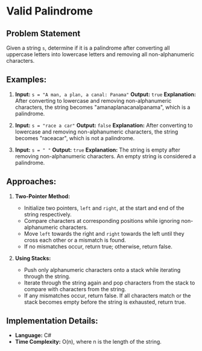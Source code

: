 # Valid Palindrome

## Problem Statement
Given a string `s`, determine if it is a palindrome after converting all uppercase letters into lowercase letters and removing all non-alphanumeric characters.

## Examples:
1. **Input:** `s = "A man, a plan, a canal: Panama"`
   **Output:** `true`
   **Explanation:** After converting to lowercase and removing non-alphanumeric characters, the string becomes "amanaplanacanalpanama", which is a palindrome.

2. **Input:** `s = "race a car"`
   **Output:** `false`
   **Explanation:** After converting to lowercase and removing non-alphanumeric characters, the string becomes "raceacar", which is not a palindrome.

3. **Input:** `s = " "`
   **Output:** `true`
   **Explanation:** The string is empty after removing non-alphanumeric characters. An empty string is considered a palindrome.

## Approaches:
1. **Two-Pointer Method:**
   - Initialize two pointers, `left` and `right`, at the start and end of the string respectively.
   - Compare characters at corresponding positions while ignoring non-alphanumeric characters.
   - Move `left` towards the right and `right` towards the left until they cross each other or a mismatch is found.
   - If no mismatches occur, return true; otherwise, return false.

2. **Using Stacks:**
   - Push only alphanumeric characters onto a stack while iterating through the string.
   - Iterate through the string again and pop characters from the stack to compare with characters from the string.
   - If any mismatches occur, return false. If all characters match or the stack becomes empty before the string is exhausted, return true.

## Implementation Details:
- **Language:** C#
- **Time Complexity:** O(n), where n is the length of the string.

